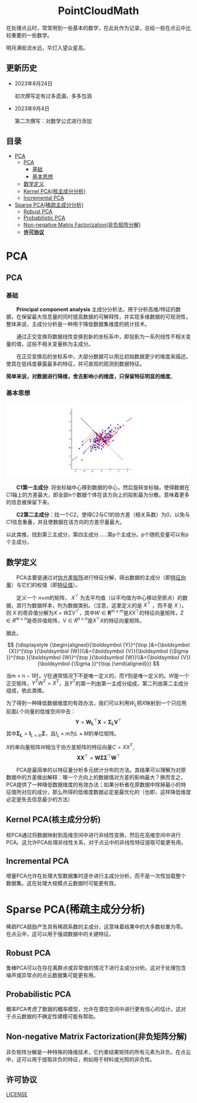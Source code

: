 <h1 align="center">PointCloudMath</h1>

在处理点云时，常常用到一些基本的数学，在此处作为记录，总结一些在点云中比较重要的一些数学。

明月满街流水远，华灯入望众星高。

## **更新历史**
- 2023年8月24日

  初次撰写定有过多遗漏，多多包涵
- 2023年9月4日
  
  第二次撰写：对数学公式进行添加


## 目录 
- [PCA](#pca)
  - [PCA](#pca-1)
    - [基础](#基础)
    - [基本思想](#基本思想)
  - [数学定义](#数学定义)
  - [Kernel PCA(核主成分分析)](#kernel-pca核主成分分析)
  - [Incremental PCA](#incremental-pca)
- [Sparse PCA(稀疏主成分分析)](#sparse-pca稀疏主成分分析)
  - [Robust PCA](#robust-pca)
  - [Probabilistic PCA](#probabilistic-pca)
  - [Non-negative Matrix Factorization(非负矩阵分解)](#non-negative-matrix-factorization非负矩阵分解)
  - [**许可协议**](#许可协议)
  
# PCA
## PCA
### 基础
&emsp;&emsp;**Principal component analysis** 主成分分析法，用于分析高维/特征的数据，在保留最大信息量的同时提高数据的可解释性，并实现多维数据的可观测性，整体来说，主成分分析是一种用于降低数据集维度的统计技术。

&emsp;&emsp;通过正交变换将数据线性变换到新的坐标系中，即投影为一系列线性不相关变量的值，这些不相关变量称为主成分。

&emsp;&emsp;在正交变换后的坐标系中，大部分数据可以用比初始数据更少的维度来描述。使其在低纬度暴露最多的特征，并可直观的观测到数据特征。

**简单来说，对数据进行降维，舍去影响小的维度，只保留特征明显的维度**。

### 基本思想

![主成分分析法](../src/PCA_1.gif)

&emsp;&emsp;**C1第一主成分**: 将坐标轴中心移到数据的中心，然后旋转坐标轴，使得数据在C1轴上的方差最大，即全部n个数据个体在该方向上的投影最为分散。意味着更多的信息被保留下来。

&emsp;&emsp;**C2第二主成分**：找一个C2，使得C2与C1的协方差（相关系数）为0，以免与C1信息重叠，并且使数据在该方向的方差尽量最大。

以此类推，找到第三主成分，第四主成分……第p个主成分。p个随机变量可以有p个主成分。

## 数学定义
&emsp;&emsp;PCA主要是通过对<u>协方差矩阵</u>进行特征分解，得出数据的主成分（即<u>特征向量</u>）与它们的权值（即<u>特征值</u>）。

&emsp;&emsp;定义一个 *n*$\times$*m*的矩阵， $X^{\top}$ 为去平均值（以平均值为中心移动至原点）的数据，其行为数据样本，列为数据类别。（注意，这里定义的是 $X^{\top}$ ，而不是 $X$ ）。则 $X$ 的奇异值分解为$X$ = $W \Sigma V^{\top}$，其中${\displaystyle W\in \mathbf {R} ^{m\times m}}$是$XX^{\top}$的特征向量矩阵，$\Sigma \in R^{m\times n}$是奇异值矩阵，$V \in R^{n\times n}$是$X^{\top}X$的特征向量矩阵。

据此，

   $$
   {\displaystyle {\begin{aligned}{\boldsymbol {Y}}^{\top }&={\boldsymbol {X}}^{\top }{\boldsymbol {W}}\\&={\boldsymbol {V}}{\boldsymbol {\Sigma }}^{\top }{\boldsymbol {W}}^{\top }{\boldsymbol {W}}\\&={\boldsymbol {V}}{\boldsymbol {\Sigma }}^{\top }\end{aligned}}}
   $$

当m < n − 1时，$V$在通常情况下不是唯一定义的，而$Y$则是唯一定义的。$W$是一个正交矩阵，$Y^{T}W^{T} = X^{T}$，且$Y^{T}$的第一列由第一主成分组成，第二列由第二主成分组成，依此类推。

为了得到一种降低数据维度的有效办法，我们可以利用$W_L$把$X$映射到一个只应用前面$L$个向量的低维空间中去：
$$
\mathbf{Y}=\mathbf{W_L}^\top\mathbf{X} = \mathbf{\Sigma_L}\mathbf{V}^\top
$$
其中$\mathbf{\Sigma_L}=\mathbf{I}_{L\times m}\mathbf{\Sigma}$，且$I_L\times m$为$L \times M$的单位矩阵。

$X$的单向量矩阵$W$相当于协方差矩阵的特征向量$C = XX^{T}$,
$$
\mathbf{X}\mathbf{X}^\top = \mathbf{W}\mathbf{\Sigma}\mathbf{\Sigma}^\top\mathbf{W}^\top
$$


&emsp;&emsp;PCA是最简单的以特征量分析多元统计分布的方法。其结果可以理解为对原数据中的方差做出解释：哪一个方向上的数据值对方差的影响最大？换而言之，PCA提供了一种降低数据维度的有效办法；如果分析者在原数据中除掉最小的特征值所对应的成分，那么所得的低维度数据必定是最优化的（也即，这样降低维度必定是失去信息最少的方法）



## Kernel PCA(核主成分分析)
核PCA通过将数据映射到高维空间中进行非线性变换，然后在高维空间中进行PCA。这允许PCA处理非线性关系，对于点云中的非线性特征提取可能更有用。
## Incremental PCA
增量PCA允许在处理大型数据集时逐步进行主成分分析，而不是一次性加载整个数据集。这在处理大规模点云数据时可能更有效。
# Sparse PCA(稀疏主成分分析)
稀疏PCA鼓励产生具有稀疏系数的主成分，这意味着结果中的大多数权重为零。在点云中，这可以用于强调数据中的关键特征。
## Robust PCA
鲁棒PCA可以在存在离群点或异常值的情况下进行主成分分析。这对于处理包含噪声或异常点的点云数据集可能更有用。
## Probabilistic PCA
概率PCA考虑了数据的概率模型，允许在潜在空间中进行更有信心的估计。这对于点云数据的不确定性建模可能有帮助。
## Non-negative Matrix Factorization(非负矩阵分解)
非负矩阵分解是一种特殊的降维技术，它约束结果矩阵的所有元素为非负。在点云中，这可以用于提取非负的特征，例如用于材料或光照的非负性。



## **许可协议**
[LICENSE](./LICENSE.md)
